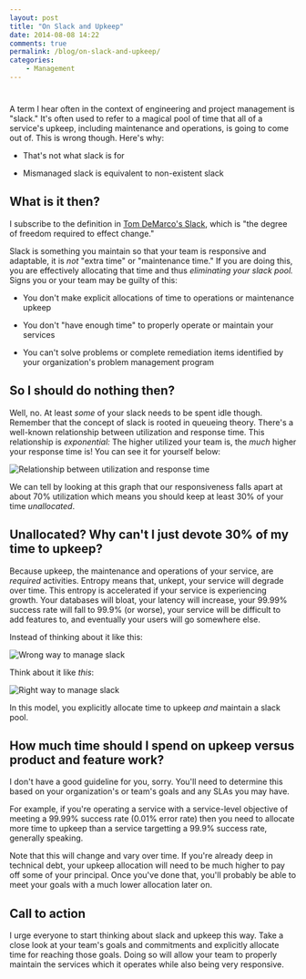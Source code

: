 ```yaml
---
layout: post
title: "On Slack and Upkeep"
date: 2014-08-08 14:22
comments: true
permalink: /blog/on-slack-and-upkeep/
categories: 
    - Management
---
```

# 

A term I hear often in the context of engineering and project management
is "slack." It's often used to refer to a magical pool of time that all
of a service's upkeep, including maintenance and operations, is going to
come out of. This is wrong though. Here's why:

* That's not what slack is for

* Mismanaged slack is equivalent to non-existent slack


## What is it then?

I subscribe to the definition in
[Tom DeMarco's Slack](http://www.amazon.com/Slack-Getting-Burnout-Busywork-Efficiency/dp/0767907698),
which is "the degree of freedom required to effect change."

Slack is something you maintain so that your team is responsive and adaptable,
it is *not* "extra time" or "maintenance time." If you are doing this, you are
effectively allocating that time and thus *eliminating your slack pool.* Signs
you or your team may be guilty of this:

* You don't make explicit allocations of time to operations or
  maintenance upkeep

* You don't "have enough time" to properly operate or maintain your
  services

* You can't solve problems or complete remediation items identified by your
  organization's problem management program


## So I should do nothing then?

Well, no. At least *some* of your slack needs to be spent idle though.
Remember that the concept of slack is rooted in queueing theory. There's
a well-known relationship between utilization and response time. This
relationship is *exponential:* The higher utilized your team is, the
*much* higher your response time is! You can see it for yourself
below:

![Relationship between utilization and response time](/images/posts/util_response_rel.png)

We can tell by looking at this graph that our responsiveness falls apart
at about 70% utilization which means you should keep at least 30% of
your time *unallocated*.


## Unallocated? Why can't I just devote 30% of my time to upkeep?

Because upkeep, the maintenance and operations of your service,
are *required* activities. Entropy means that, unkept, your service will
degrade over time. This entropy is accelerated if your service is
experiencing growth. Your databases will bloat, your latency will
increase, your 99.99% success rate will fall to 99.9% (or worse), your
service will be difficult to add features to, and eventually your users
will go somewhere else.

Instead of thinking about it like this:

![Wrong way to manage slack](/images/posts/slack_wrong_way.png)

Think about it like *this*:

![Right way to manage slack](/images/posts/slack_right_way.png)

In this model, you explicitly allocate time to upkeep *and* maintain a
slack pool.


## How much time should I spend on upkeep versus product and feature work?

I don't have a good guideline for you, sorry. You'll need to determine
this based on your organization's or team's goals and any SLAs you may
have.

For example, if you're operating a service with a service-level
objective of meeting a 99.99% success rate (0.01% error rate) then you
need to allocate more time to upkeep than a service targetting a 99.9%
success rate, generally speaking.

Note that this will change and vary over time. If you're already deep in
technical debt, your upkeep allocation will need to be much higher to
pay off some of your principal. Once you've done that, you'll probably
be able to meet your goals with a much lower allocation later on.


## Call to action

I urge everyone to start thinking about slack and upkeep this way. Take a
close look at your team's goals and commitments and explicitly allocate time
for reaching those goals. Doing so will allow your team to properly maintain
the services which it operates while
also being very responsive.

